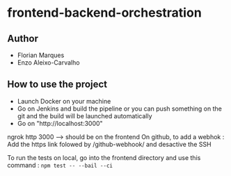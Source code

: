 # frontend-backend-orchestration
## Author
- Florian Marques
- Enzo Aleixo-Carvalho

## How to use the project
- Launch Docker on your machine
- Go on Jenkins and build the pipeline or you can push something on the git and the build will be launched automatically
- Go on "http://localhost:3000"

ngrok http 3000 --> should be on the frontend
On github, to add a webhok : Add the https link folowed by /github-webhook/ and desactive the SSH

To run the tests on local, go into the frontend directory and use this command : `npm test -- --bail --ci`
